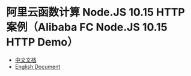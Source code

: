 # 阿里云函数计算 Node.JS 10.15 HTTP 案例（Alibaba FC Node.JS 10.15 HTTP Demo）

- [中文文档](./readme_zh.md)
- [English Document](./readme_en.md)
